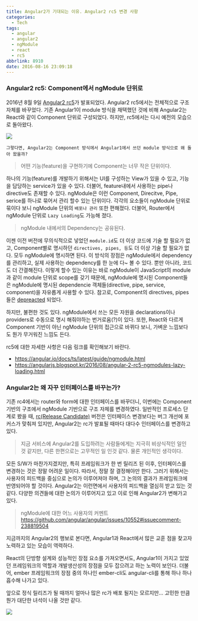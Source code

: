 ```yaml
---
title: Angular2가 기대되는 이유. Angular2 rc5 변경 사항
categories:
  - Tech
tags:
  - angular
  - angular2
  - ngModule
  - react
  - rc5
abbrlink: 8910
date: 2016-08-16 23:09:18
---
```

### Angular2 rc5: Component에서 ngModule 단위로
2016년 8월 9일 [Angular2 rc5](https://github.com/angular/angular/tree/2.0.0-rc.5/)가 발표되었다. Angular2 rc5에서는 전체적으로 구조 자체를 바꾸었다. 기존 Angular1이 module 방식을 채택했던 것에 비해 Angular2는 React와 같이 Component 단위로 구성되었다. 하지만, rc5에서는 다시 예전의 모습으로 돌아왔다.

![](module_component.jpg)

`그렇다면, Angular2는 Component 방식에서 Angular1에서 쓰던 module 방식으로 왜 돌아 왔을까?`

> 어떤 기능(feature)을 구현하기에 Component는 너무 작은 단위이다.

하나의 기능(feature)를 개발하기 위해서는 UI를 구성하는 View가 있을 수 있고, 기능을 담당하는 service가 있을 수 있다. 더불어, feature내에서 사용하는 pipe나 directive도 존재할 수 있다.
ngModule은 이런 Component, Direcitve, Pipe, serice를 하나로 묶어서 관리 할수 있는 단위이다.
각각의 요소들이 ngModule 단위로 묶이다 보니 ngModule 단위의 `배포나 관리` 또한 편해졌다.
더불어, Router에서 ngModule 단위로 `Lazy Loading`도 가능해 졌다.

> ngModule 내에서의 Dependency는 공유된다.

이젠 이전 버전에 무의식적으로 넣었던 `module.id`도 더 이상 코드에 기술 할 필요가 없고, Component별로 명시하던 `directives, pipes, 등`도 더 이상 기술 할 필요가 없다.
모두 ngModule에 명시하면 된다. 이 방식의 장점은 ngModule에서 dependency를 관리하고, 실제 사용하는 dependency를 한 눈에 다~ 볼 수 있다. 뿐만 아니라, 코드도 더 간결해진다.
이렇게 할수 있는 이유는 바로 ngModule이 JavaScript의 module과 같이 module 단위로 scope를 갖기 때문에, ngModule에 명시된 Component들은 ngModule에 명시된 dependencie 객체들(directive, pipe, service, component)을 자유롭게 사용할 수 있다.
참고로, Component의 directives, pipes들은 [depreacted](https://docs.google.com/document/d/1isijHlib4fnukj-UxX5X1eWdUar6UkiGKPDFlOuNy1U/pub#h.5fritim1x5kz) 되었다.

하지만, 불편한 것도 있다. ngModule에서 쓰는 모든 자원을 declarations이나 providers로 수동으로 명시 해줘야하는 번거로움(?)이 있다. 또한, React와 다르게 Component 기반이 아닌 ngModule 단위의 접근으로 바뀌다 보니, 가벼운 느낌보다도 뭔가 무거워진 느낌도 든다.

rc5에 대한 자세한 사항은 다음 링크를 확인해보기 바란다.
- https://angular.io/docs/ts/latest/guide/ngmodule.html
- https://angularjs.blogspot.kr/2016/08/angular-2-rc5-ngmodules-lazy-loading.html


### Angular2는 왜 자꾸 인터페이스를 바꾸는가?
기존 rc4에서는 router와 form에 대한 인터페이스를 바꾸더니, 이번에는 Component 기반의 구조에서 ngModule 기반으로 구조 자체를 변경하였다.
일반적인 프로세스 단계로 봤을 때, [rc(Release Candidate)](https://en.wikipedia.org/wiki/Software_release_life_cycle#Release_candidate) 버전은 인터페이스 변경보다는 버그 개선에 포커스가 맞춰져 있지만, Angular2는 rc가 발표될 때마다 대다수 인터페이스를 변경하고 있다.

> 지금 서비스에 Angular2를 도입하려는 사람들에게는 지극히 비상식적인 일인 것 같지만, 다른 한편으로는 고무적인 일 인것 같다. 물론 개인적인 생각이다.

모든 S/W가 마찬가지겠지만, 특히 프레임워크가 한 번 릴리즈 된 이후, 인터페이스를 변경하는 것은 정말 어려운 일이다. 따라서, 정말 잘 결정해야만 한다. 그러기 위해서는 사용자의 피드백을 중심으로 논의가 이루어져야 하며, 그 논의의 결과가 프레임워크에 반영되어야 할 것이다.
Angular2는 이런면에서 사용자의 피드백을 열심히 받고 있는 것 같다. 다양한 의견들에 대한 논의가 이루어지고 있고 이로 인해 Angular2가 변해가고 있다.
> ngModule에 대한 어느 사용자의 커멘트 https://github.com/angular/angular/issues/10552#issuecomment-238819504

지금까지의 Angular2의 행보로 본다면, Angular1과 React에서 많은 교훈 점을 찾고자 노력하고 있는 모습이 역력하다.

React의 단방향 설계와 성능적인 장점 요소를 가져오면서도,
Angular1이 가지고 있었던 프레임워크의 역할과 개발생산성의 장점을 모두 잡으려고 하는 노력이 보인다. 더불어, ember 프레임워크의 장점 중의 하나인 ember-cli도 angular-cli를 통해 하나 하나 흡수해 나가고 있다.

앞으로 정식 릴리즈가 될 때까지 얼마나 많은 rc가 배포 될지는 모르지만...
고민한 만큼 뭔가 대단한 녀석이 나올 것만 같다.

![](angularman.png)